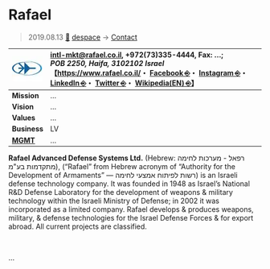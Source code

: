 # Rafael
> 2019.08.13 [🚀](../../index/index.md) [despace](../index.md) → [Contact](../contact.md)

|[![](../f/contact/r/rafael_logo1_thumb.webp)](../f/contact/r/rafael_logo1.png)|<intl-mkt@rafael.co.il>, +972(73)335-4444, Fax: …;<br> *POB 2250, Haifa, 3102102 Israel*<br> 【<https://www.rafael.co.il/>・ [Facebook ⎆](https://www.facebook.com/Rafael-Advanced-Defense-Systems-250896539197350/)・ [Instagram ⎆](https://www.instagram.com/rafaeldefense/)・ [LinkedIn ⎆](https://www.linkedin.com/company/rafael-advanced-defense-systems-official/)・ [Twitter ⎆](https://twitter.com/RAFAELdefense)・ [Wikipedia(EN) ⎆](https://en.wikipedia.org/wiki/Rafael_Advanced_Defense_Systems)】|
|:--|:--|
|**Mission**|…|
|**Vision**|…|
|**Values**|…|
|**Business**|LV|
|**[MGMT](../mgmt.md)**|…|

**Rafael Advanced Defense Systems Ltd.** (Hebrew: רפאל - מערכות לחימה מתקדמות בע"מ), (“Rafael” from Hebrew acronym of “Authority for the Development of Armaments” — רשות לפיתוח אמצעי לחימה‎) is an Israeli defense technology company. It was founded in 1948 as Israel’s National R&D Defense Laboratory for the development of weapons & military technology within the Israeli Ministry of Defense; in 2002 it was incorporated as a limited company. Rafael develops & produces weapons, military, & defense technologies for the Israel Defense Forces & for export abroad. All current projects are classified.


<p style="page-break-after:always"> </p>

…

